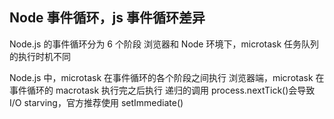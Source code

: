 ## Node 事件循环，js 事件循环差异

Node.js 的事件循环分为 6 个阶段
浏览器和 Node 环境下，microtask 任务队列的执行时机不同

Node.js 中，microtask 在事件循环的各个阶段之间执行
浏览器端，microtask 在事件循环的 macrotask 执行完之后执行
递归的调用 process.nextTick()会导致 I/O starving，官方推荐使用 setImmediate()
